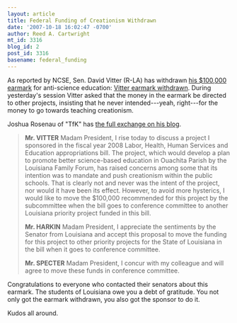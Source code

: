 ```yaml
---
layout: article
title: Federal Funding of Creationism Withdrawn
date: '2007-10-18 16:02:47 -0700'
author: Reed A. Cartwright
mt_id: 3316
blog_id: 2
post_id: 3316
basename: federal_funding
---
```

As reported by NCSE, Sen. David Vitter (R-LA) has withdrawn [his $100,000 earmark](http://pandasthumb.org/archives/2007/09/porkbarrel-anti.html) for anti-science education: [Vitter earmark withdrawn](http://www.ncseweb.org/resources/news/2007/US/216_vitter_earmark_withdrawn_10_18_2007.asp).  During yesterday's session Vitter asked that the money in the earmark be directed to other projects, insisting that he never intended---yeah, right---for the money to go towards teaching creationism.

Joshua Rosenau of "TfK" has [the full exchange on his blog](http://scienceblogs.com/tfk/2007/10/vitter_earmark_spiked_senator.php).

> **Mr. VITTER** Madam President, I rise today to discuss a project I sponsored in the fiscal year 2008 Labor, Health, Human Services and Education appropriations bill. The project, which would develop a plan to promote better science-based education in Ouachita Parish by the Louisiana Family Forum, has raised concerns among some that its intention was to mandate and push creationism within the public schools. That is clearly not and never was the intent of the project, nor would it have been its effect. However, to avoid more hysterics, I would like to move the $100,000 recommended for this project by the subcommittee when the bill goes to conference committee to another Louisiana priority project funded in this bill.
> 
> **Mr. HARKIN** Madam President, I appreciate the sentiments by the Senator from Louisiana and accept this proposal to move the funding for this project to other priority projects for the State of Louisiana in the bill when it goes to conference committee.
> 
> **Mr. SPECTER** Madam President, I concur with my colleague and will agree to move these funds in conference committee.

Congratulations to everyone who contacted their senators about this earmark.  The students of Louisiana owe you a debt of gratitude.  You not only got the earmark withdrawn, you also got the sponsor to do it.

Kudos all around.
